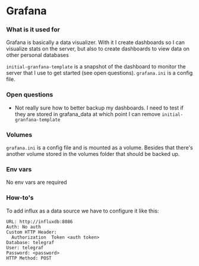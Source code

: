 # Grafana

### What is it used for

Grafana is basically a data visualizer. With it I create dashboards so I can visualize stats on the server, but also to create dashboards to view data on other personal databases


`initial-granfana-template` is a snapshot of the dashboard to monitor the server that I use to get started (see open questions).
`grafana.ini` is a config file.


### Open questions

- Not really sure how to better backup my dashboards. I need to test if they are stored in grafana_data at which point I can remove `initial-granfana-template`

### Volumes

`grafana.ini` is a config file and is mounted as a volume. Besides that there's another volume stored in the volumes folder that should be backed up.

### Env vars

No env vars are required

### How-to's

To add influx as a data source we have to configure it like this:
```
URL: http://influxdb:8086
Auth: No auth
Custom HTTP Header:
  Authorization  Token <auth token>
Database: telegraf
User: telegraf
Password: <password>
HTTP Method: POST
```